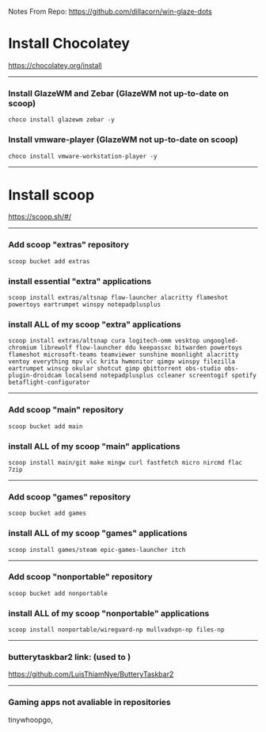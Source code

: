 Notes From Repo: https://github.com/dillacorn/win-glaze-dots

# Install Chocolatey
https://chocolatey.org/install

---

### Install GlazeWM and Zebar (GlazeWM not up-to-date on scoop)
```choco_install
choco install glazewm zebar -y
```

### Install vmware-player (GlazeWM not up-to-date on scoop)
```choco_install
choco install vmware-workstation-player -y
```

---

# Install scoop
https://scoop.sh/#/

---

### Add scoop "extras" repository
```scoop_add_extras
scoop bucket add extras
```

### install essential "extra" applications
```scoop_install
scoop install extras/altsnap flow-launcher alacritty flameshot powertoys eartrumpet winspy notepadplusplus
```

### install ALL of my scoop "extra" applications
```scoop_install
scoop install extras/altsnap cura logitech-omm vesktop ungoogled-chromium librewolf flow-launcher ddu keepassxc bitwarden powertoys flameshot microsoft-teams teamviewer sunshine moonlight alacritty ventoy everything mpv vlc krita hwmonitor qimgv winspy filezilla eartrumpet winscp okular shotcut gimp qbittorrent obs-studio obs-plugin-droidcam localsend notepadplusplus ccleaner screentogif spotify betaflight-configurator
```

---

### Add scoop "main" repository
```scoop_add_main
scoop bucket add main
```

### install ALL of my scoop "main" applications
```scoop_install
scoop install main/git make mingw curl fastfetch micro nircmd flac 7zip
```

---

### Add scoop "games" repository
```scoop_add_games
scoop bucket add games
```

### install ALL of my scoop "games" applications
```
scoop install games/steam epic-games-launcher itch
```

---

### Add scoop "nonportable" repository
```scoop_add_nonportable
scoop bucket add nonportable
```

### install ALL of my scoop "nonportable" applications
```
scoop install nonportable/wireguard-np mullvadvpn-np files-np
```

---

### butterytaskbar2 link: (used to )
https://github.com/LuisThiamNye/ButteryTaskbar2

---

### Gaming apps not avaliable in repositories
tinywhoopgo, 